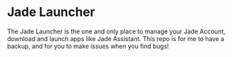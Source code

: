 # Jade Launcher
The Jade Launcher is the one and only place to manage your Jade Account, download and launch apps like Jade Assistant.
This repo is for me to have a backup, and for you to make issues when you find bugs!
